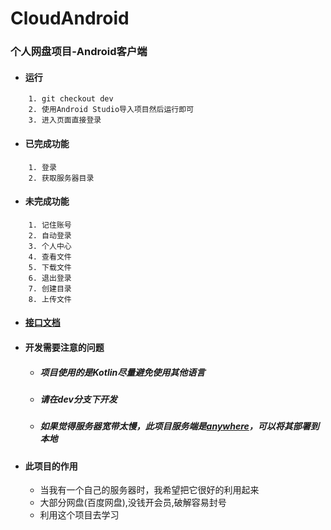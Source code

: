 # CloudAndroid
### 个人网盘项目-Android客户端

- #### 运行
```
    1. git checkout dev
    2. 使用Android Studio导入项目然后运行即可
    3. 进入页面直接登录
```

- #### 已完成功能
```
    1. 登录
    2. 获取服务器目录
```

- #### 未完成功能
```
    1. 记住账号
    2. 自动登录
    3. 个人中心
    4. 查看文件
    5. 下载文件
    6. 退出登录
    7. 创建目录
    8. 上传文件
```
- #### [接口文档](https://www.yuque.com/anruofusheng/kb/rblk1m)

- #### 开发需要注意的问题
    - ##### 项目使用的是Kotlin尽量避免使用其他语言
    - ##### 请在dev分支下开发
    - ##### 如果觉得服务器宽带太慢，此项目服务端是[anywhere](https://github.com/508lab/anywhere)，可以将其部署到本地

- #### 此项目的作用
    + 当我有一个自己的服务器时，我希望把它很好的利用起来
    + 大部分网盘(百度网盘),没钱开会员,破解容易封号
    + 利用这个项目去学习
